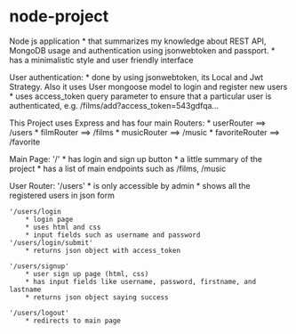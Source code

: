 # node-project
Node js application 
    * that summarizes my knowledge about REST API, MongoDB usage and authentication using jsonwebtoken and passport.
    * has a minimalistic style and user friendly interface

User authentication:
    * done by using jsonwebtoken, its Local and Jwt Strategy. Also it uses User mongoose model to login and register new users
    * uses access_token query parameter to ensure that a particular user is authenticated, e.g. /films/add?access_token=543gdfqa...


This Project uses Express and has four main Routers:
    * userRouter ==> /users
    * filmRouter ==> /films
    * musicRouter ==> /music
    * favoriteRouter ==> /favorite


Main Page: '/'
    * has login and sign up button
    * a little summary of the project
    * has a list of main endpoints such as /films, /music


User Router: 
    '/users'
        * is only accessible by admin
        * shows all the registered users in json form

    '/users/login
        * login page
        * uses html and css
        * input fields such as username and password
    '/users/login/submit'
        * returns json object with access_token

    '/users/signup'
        * user sign up page (html, css)
        * has input fields like username, password, firstname, and lastname
        * returns json object saying success

    '/users/logout'
        * redirects to main page
    
